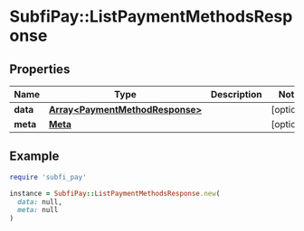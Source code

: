 # SubfiPay::ListPaymentMethodsResponse

## Properties

| Name | Type | Description | Notes |
| ---- | ---- | ----------- | ----- |
| **data** | [**Array&lt;PaymentMethodResponse&gt;**](PaymentMethodResponse.md) |  | [optional] |
| **meta** | [**Meta**](Meta.md) |  | [optional] |

## Example

```ruby
require 'subfi_pay'

instance = SubfiPay::ListPaymentMethodsResponse.new(
  data: null,
  meta: null
)
```

